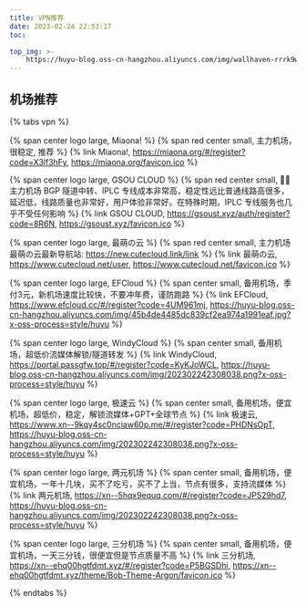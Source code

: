 ```yaml
---
title: VPN推荐
date: 2023-02-24 22:53:17
toc:

top_img: >-
    https://huyu-blog.oss-cn-hangzhou.aliyuncs.com/img/wallhaven-rrrk9w_2560x1440.webp?x-oss-process=style/huyu
---
```


## 机场推荐

{% tabs vpn %}



<!-- tab Miaona!@fas fa-star -->

{% span center logo large, Miaona! %}
{% span red center small, 主力机场，很稳定, 推荐  %}
{% link Miaona!, https://miaona.org/#/register?code=X3lf3hFy, https://miaona.org/favicon.ico %}

<!-- endtab -->

<!-- tab GSOU CLOUD@fas fa-star -->

{% span center logo large, GSOU CLOUD %}
{% span red center small, 👍🏻主力机场 BGP 隧道中转、IPLC 专线成本非常高，稳定性远比普通线路高很多，延迟低，线路质量也非常好，用户体验非常好。在特殊时期，IPLC 专线服务也几乎不受任何影响 %}
{% link GSOU CLOUD, https://gsoust.xyz/auth/register?code=8R6N, https://gsoust.xyz/favicon.ico %}

<!-- endtab -->

<!-- tab 最萌の云@fas fa-star -->

{% span center logo large, 最萌の云 %}
{% span red center small, 主力机场 最萌の云最新导航站: https://new.cutecloud.link/link %}
{% link 最萌の云, https://www.cutecloud.net/user, https://www.cutecloud.net/favicon.ico %}

<!-- endtab -->

<!-- tab EFCloud -->

{% span center logo large, EFCloud %}
{% span center small, 备用机场，季付3元，新机场速度比较快，不要冲年费，谨防跑路 %}
{% link EFCloud, https://www.efcloud.cc/#/register?code=4UM961mj, https://huyu-blog.oss-cn-hangzhou.aliyuncs.com/img/45b4de4485dc839cf2ea974a1991eaf.jpg?x-oss-process=style/huyu %}

<!-- endtab -->

<!-- tab WindyCloud -->

{% span center logo large, WindyCloud %}
{% span center small, 备用机场，超低价流媒体解锁/隧道转发 %}
{% link WindyCloud, https://portal.passgfw.top/#/register?code=KyKJoWCL, https://huyu-blog.oss-cn-hangzhou.aliyuncs.com/img/202302242308038.png?x-oss-process=style/huyu %}

<!-- endtab -->

<!-- tab 极速云 -->

{% span center logo large, 极速云 %}
{% span center small, 备用机场，便宜机场，超低价，稳定，解锁流媒体+GPT+全球节点 %}
{% link 极速云, https://www.xn--9kqy4sc0nciaw60p.me/#/register?code=PHDNsOpT, https://huyu-blog.oss-cn-hangzhou.aliyuncs.com/img/202302242308038.png?x-oss-process=style/huyu %}

<!-- endtab -->

<!-- tab 两元机场 -->

{% span center logo large, 两元机场 %}
{% span center small, 备用机场，便宜机场，一年十几块，买不了吃亏，买不了上当，节点有很多，支持流媒体 %}
{% link 两元机场, https://xn--5hqx9equq.com/#/register?code=JP529hd7, https://huyu-blog.oss-cn-hangzhou.aliyuncs.com/img/202302242308038.png?x-oss-process=style/huyu %}

<!-- endtab -->

<!-- tab 三分机场 -->

{% span center logo large, 三分机场 %}
{% span center small, 备用机场，便宜机场，一天三分钱，很便宜但是节点质量不高 %}
{% link 三分机场, https://xn--ehq00hgtfdmt.xyz/#/register?code=P5BGSDhi, https://xn--ehq00hgtfdmt.xyz/theme/Bob-Theme-Argon/favicon.ico %}

<!-- endtab -->

{% endtabs %}
